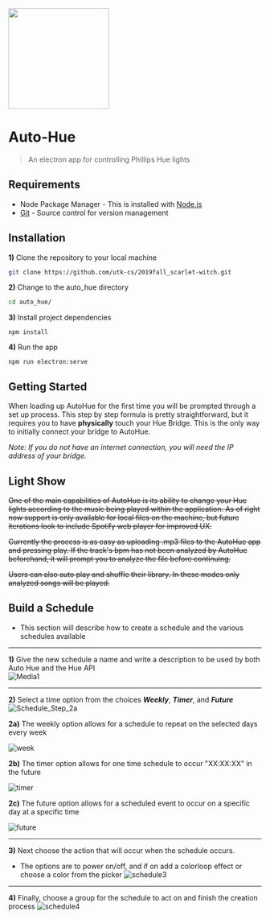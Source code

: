 <img src="https://github.com/utk-cs/2019fall_scarlet-witch/blob/master/auto_hue/src/assets/gradient_single.png" width="200">

# Auto-Hue 

> An electron app for controlling Phillips Hue lights

## Requirements

- Node Package Manager - This is installed with [Node.js](https://nodejs.org/en/download/ "Node.js Download")
- [Git](https://git-scm.com/downloads "Git Download") - Source control for version management


## Installation

**1)** Clone the repository to your local machine
```bash
git clone https://github.com/utk-cs/2019fall_scarlet-witch.git
```

**2)** Change to the auto_hue directory
```bash
cd auto_hue/
```


**3)** Install project dependencies
```npm
npm install
```

**4)** Run the app
```npm
npm run electron:serve
```

## Getting Started

When loading up AutoHue for the first time you will be prompted through a set up process. This step by step formula is pretty straightforward, but it requires you to have **physically** touch your Hue Bridge. This is the only way to initially connect your bridge to AutoHue.

_Note: If you do not have an internet connection, you will need the IP address of your bridge._

## Light Show

~~One of the main capabilities of AutoHue is its ability to change your Hue lights according to the music being played within the application. As of right now support is only available for local files on the machine, but future iterations look to include Spotify web player for improved UX.~~

~~Currently the process is as easy as uploading .mp3 files to the AutoHue app and pressing play. If the track's bpm has not been analyzed by AutoHue beforehand, it will prompt you to analyze the file before continuing.~~

~~Users can also auto play and shuffle their library. In these modes only analyzed songs will be played.~~


## Build a Schedule

* This section will describe how to create a schedule and the various schedules available  
*** 

**1)** Give the new schedule a name and write a description to be used by both Auto Hue and the Hue API     
 ![Media1](https://user-images.githubusercontent.com/33168761/68898398-5a516e00-06fd-11ea-8431-25d5a5e61674.gif)
 
***

**2)** Select a time option from the choices **_Weekly_**, **_Timer_**, and **_Future_**  
![Schedule_Step_2a](https://user-images.githubusercontent.com/33168761/68904628-67298e00-070c-11ea-8adc-36edbb4e17d2.png)
    
**2a)** The weekly option allows for a schedule to repeat on the selected days every week  
  
![week](https://user-images.githubusercontent.com/33168761/68906926-f0908e80-0713-11ea-9387-10612660f3eb.gif)  
  
**2b)** The timer option allows for one time schedule to occur "XX:XX:XX" in the future  
  
![timer](https://user-images.githubusercontent.com/33168761/68906928-f2f2e880-0713-11ea-8c5e-aaadb83a0682.gif)  
    
**2c)** The future option allows for a scheduled event to occur on a specific day at a specific time
  
![future](https://user-images.githubusercontent.com/33168761/68906931-f5edd900-0713-11ea-9849-97164781da56.gif)  
  
***  
  
**3)** Next choose the action that will occur when the schedule occurs. 
* The options are to power on/off, and if on add a colorloop effect or choose a color from the picker
![schedule3](https://user-images.githubusercontent.com/33168761/68906493-6b58aa00-0712-11ea-95e0-531adfd5f0a9.gif)  
  
***

**4)** Finally, choose a group for the schedule to act on and finish the creation process
![schedule4](https://user-images.githubusercontent.com/33168761/68906494-6e539a80-0712-11ea-97a9-3c19f86e0b41.gif)
  



